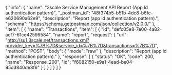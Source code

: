 {
  "info": {
    "name": "3scale Service Management API Report (App Id authentication pattern)",
    "_postman_id": "48f374b5-b51b-4dc8-b6fc-e620690a62e9",
    "description": "Report (app id authentication pattern).",
    "schema": "https://schema.getpostman.com/json/collection/v2.0.0/"
  },
  "item": [
    {
      "name": "Transactions",
      "item": [
        {
          "id": "defc05e8-7e00-4a82-acf7-61ce42599584",
          "name": "report",
          "request": {
            "url": "http://su1.3scale.net/transactions.xml?provider_key=%7B%7D&service_id=%7B%7D&transactions=%7B%7D",
            "method": "POST",
            "body": {
              "mode": "raw"
            },
            "description": "Report (app id authentication pattern)."
          },
          "response": [
            {
              "status": "OK",
              "code": 200,
              "name": "Response_200",
              "id": "f6082150-e9a1-4ead-be04-95d3840de8f6"
            }
          ]
        }
      ]
    }
  ]
}